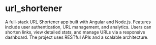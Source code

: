 # url_shortener
A full-stack URL Shortener app built with Angular and Node.js. Features include user authentication, URL management, and analytics. Users can shorten links, view detailed stats, and manage URLs via a responsive dashboard. The project uses RESTful APIs and a scalable architecture.
